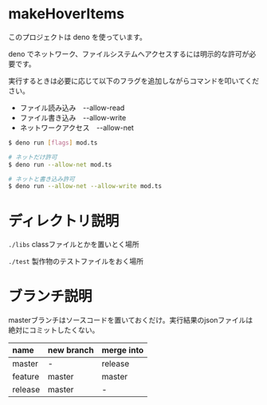 # makeHoverItems

このプロジェクトは deno を使っています。

deno でネットワーク、ファイルシステムへアクセスするには明示的な許可が必要です。

実行するときは必要に応じて以下のフラグを追加しながらコマンドを叩いてください。

- ファイル読み込み　--allow-read
- ファイル書き込み　--allow-write
- ネットワークアクセス　--allow-net

```sh
$ deno run [flags] mod.ts

# ネットだけ許可
$ deno run --allow-net mod.ts

# ネットと書き込み許可
$ deno run --allow-net --allow-write mod.ts
```

# ディレクトリ説明

`./libs` classファイルとかを置いとく場所

`./test` 製作物のテストファイルをおく場所

# ブランチ説明

masterブランチはソースコードを置いておくだけ。実行結果のjsonファイルは絶対にコミットしたくない。

| name    | new branch | merge into |
| :------ | :--------- | :--------- |
| master  | -          | release    |
| feature | master     | master     |
| release | master     | -          |
